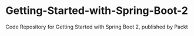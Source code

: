 # Getting-Started-with-Spring-Boot-2
Code Repository for Getting Started with Spring Boot 2, published by Packt
